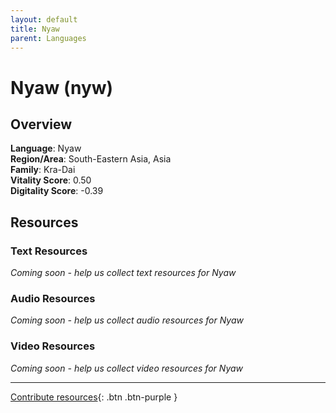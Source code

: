 ```yaml
---
layout: default
title: Nyaw
parent: Languages
---
```


# Nyaw (nyw)

## Overview

**Language**: Nyaw  
**Region/Area**: South-Eastern Asia, Asia  
**Family**: Kra-Dai  
**Vitality Score**: 0.50  
**Digitality Score**: -0.39  

## Resources

### Text Resources
*Coming soon - help us collect text resources for Nyaw*

### Audio Resources
*Coming soon - help us collect audio resources for Nyaw*

### Video Resources
*Coming soon - help us collect video resources for Nyaw*

---

[Contribute resources](https://fairtrain.github.io/){: .btn .btn-purple }
